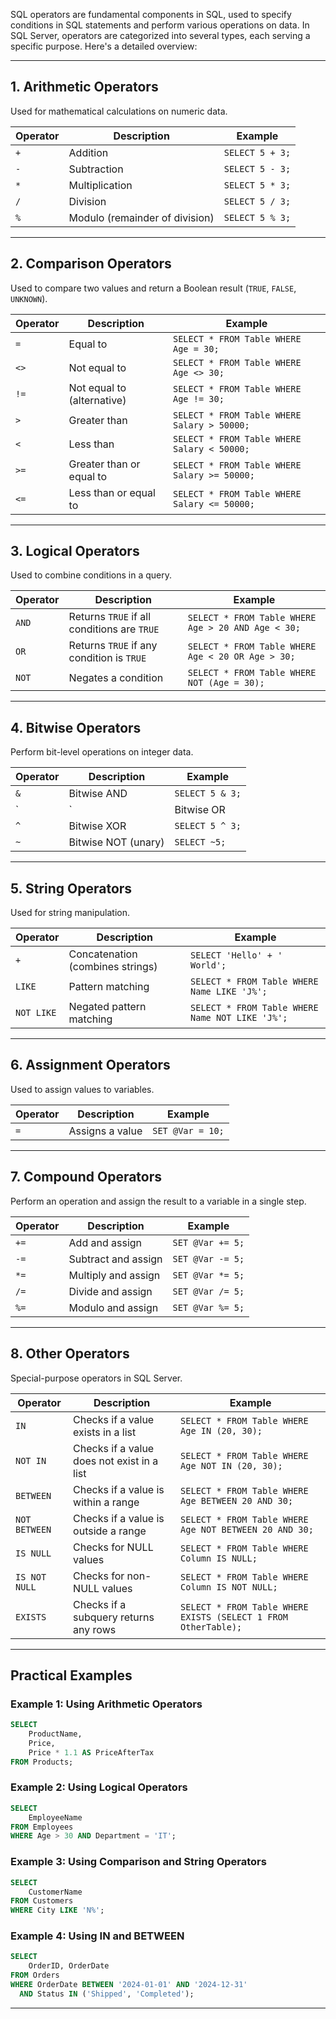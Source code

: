 SQL operators are fundamental components in SQL, used to specify conditions in SQL statements and perform various operations on data. In SQL Server, operators are categorized into several types, each serving a specific purpose. Here's a detailed overview:

---

## **1. Arithmetic Operators**
Used for mathematical calculations on numeric data.

| Operator | Description                  | Example            |
|----------|------------------------------|--------------------|
| `+`      | Addition                     | `SELECT 5 + 3;`    |
| `-`      | Subtraction                  | `SELECT 5 - 3;`    |
| `*`      | Multiplication               | `SELECT 5 * 3;`    |
| `/`      | Division                     | `SELECT 5 / 3;`    |
| `%`      | Modulo (remainder of division) | `SELECT 5 % 3;` |

---

## **2. Comparison Operators**
Used to compare two values and return a Boolean result (`TRUE`, `FALSE`, `UNKNOWN`).

| Operator | Description               | Example                  |
|----------|---------------------------|--------------------------|
| `=`      | Equal to                  | `SELECT * FROM Table WHERE Age = 30;` |
| `<>`     | Not equal to              | `SELECT * FROM Table WHERE Age <> 30;` |
| `!=`     | Not equal to (alternative)| `SELECT * FROM Table WHERE Age != 30;` |
| `>`      | Greater than              | `SELECT * FROM Table WHERE Salary > 50000;` |
| `<`      | Less than                 | `SELECT * FROM Table WHERE Salary < 50000;` |
| `>=`     | Greater than or equal to  | `SELECT * FROM Table WHERE Salary >= 50000;` |
| `<=`     | Less than or equal to     | `SELECT * FROM Table WHERE Salary <= 50000;` |

---

## **3. Logical Operators**
Used to combine conditions in a query.

| Operator | Description                                   | Example                                      |
|----------|-----------------------------------------------|----------------------------------------------|
| `AND`    | Returns `TRUE` if all conditions are `TRUE`  | `SELECT * FROM Table WHERE Age > 20 AND Age < 30;` |
| `OR`     | Returns `TRUE` if any condition is `TRUE`    | `SELECT * FROM Table WHERE Age < 20 OR Age > 30;` |
| `NOT`    | Negates a condition                          | `SELECT * FROM Table WHERE NOT (Age = 30);` |

---

## **4. Bitwise Operators**
Perform bit-level operations on integer data.

| Operator | Description               | Example            |
|----------|---------------------------|--------------------|
| `&`      | Bitwise AND               | `SELECT 5 & 3;`    |
| `|`      | Bitwise OR                | `SELECT 5 | 3;`    |
| `^`      | Bitwise XOR               | `SELECT 5 ^ 3;`    |
| `~`      | Bitwise NOT (unary)       | `SELECT ~5;`       |

---

## **5. String Operators**
Used for string manipulation.

| Operator | Description                  | Example                       |
|----------|------------------------------|-------------------------------|
| `+`      | Concatenation (combines strings) | `SELECT 'Hello' + ' World';` |
| `LIKE`   | Pattern matching              | `SELECT * FROM Table WHERE Name LIKE 'J%';` |
| `NOT LIKE` | Negated pattern matching   | `SELECT * FROM Table WHERE Name NOT LIKE 'J%';` |

---

## **6. Assignment Operators**
Used to assign values to variables.

| Operator | Description          | Example                |
|----------|----------------------|------------------------|
| `=`      | Assigns a value      | `SET @Var = 10;`       |

---

## **7. Compound Operators**
Perform an operation and assign the result to a variable in a single step.

| Operator | Description               | Example            |
|----------|---------------------------|--------------------|
| `+=`     | Add and assign            | `SET @Var += 5;`   |
| `-=`     | Subtract and assign       | `SET @Var -= 5;`   |
| `*=`     | Multiply and assign       | `SET @Var *= 5;`   |
| `/=`     | Divide and assign         | `SET @Var /= 5;`   |
| `%=`     | Modulo and assign         | `SET @Var %= 5;`   |

---

## **8. Other Operators**
Special-purpose operators in SQL Server.

| Operator | Description                                 | Example                                      |
|----------|---------------------------------------------|----------------------------------------------|
| `IN`     | Checks if a value exists in a list         | `SELECT * FROM Table WHERE Age IN (20, 30);` |
| `NOT IN` | Checks if a value does not exist in a list | `SELECT * FROM Table WHERE Age NOT IN (20, 30);` |
| `BETWEEN`| Checks if a value is within a range        | `SELECT * FROM Table WHERE Age BETWEEN 20 AND 30;` |
| `NOT BETWEEN` | Checks if a value is outside a range | `SELECT * FROM Table WHERE Age NOT BETWEEN 20 AND 30;` |
| `IS NULL` | Checks for NULL values                   | `SELECT * FROM Table WHERE Column IS NULL;` |
| `IS NOT NULL` | Checks for non-NULL values           | `SELECT * FROM Table WHERE Column IS NOT NULL;` |
| `EXISTS` | Checks if a subquery returns any rows     | `SELECT * FROM Table WHERE EXISTS (SELECT 1 FROM OtherTable);` |

---

## Practical Examples
### Example 1: Using Arithmetic Operators
```sql
SELECT 
    ProductName, 
    Price, 
    Price * 1.1 AS PriceAfterTax 
FROM Products;
```

### Example 2: Using Logical Operators
```sql
SELECT 
    EmployeeName 
FROM Employees 
WHERE Age > 30 AND Department = 'IT';
```

### Example 3: Using Comparison and String Operators
```sql
SELECT 
    CustomerName 
FROM Customers 
WHERE City LIKE 'N%';
```

### Example 4: Using IN and BETWEEN
```sql
SELECT 
    OrderID, OrderDate 
FROM Orders 
WHERE OrderDate BETWEEN '2024-01-01' AND '2024-12-31' 
  AND Status IN ('Shipped', 'Completed');
```

---
